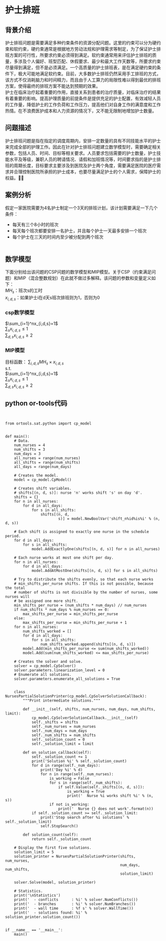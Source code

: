 <head>
    <script src="https://cdn.mathjax.org/mathjax/latest/MathJax.js?config=TeX-AMS-MML_HTMLorMML" type="text/javascript"></script>
    <script type="text/x-mathjax-config">
        MathJax.Hub.Config({
            tex2jax: {
            skipTags: ['script', 'noscript', 'style', 'textarea', 'pre'],
            inlineMath: [['$','$']]
            }
        });
    </script>
</head>

# 护士排班       
## 背景介绍    
护士排班问题是需要满足多种约束条件的资源分配问题。这里的约束可以分为硬约束和软约束，硬约束通常是根据地方劳动法规和护理需求等制定，为了保证护士排班方案的可行性，所要求约束必须得到满足。软约束通常用来评估护士排班的质量，多涉及个人偏好、班型匹配、休假要求、最少和最大工作天数等，所要求约束尽量得到满足，但不是必须满足。一个高质量的护士排班表，是在满足硬约束的条件下，极大可能地满足软约束。目前，大多数护士排班仍然采用手工排班的方式，该方式不仅消耗脑力和时间精力，而且由于人工算力的局限性难以得到最优的排班方案，使得最终的排班方案不能达到预期的效果。   
护士在临床治疗起着重要的作用，直接关系到患者的治疗质量，对临床治疗的结果有着重要的影响。提高护理质量的前提条件是提供充足的护士配置，有效减轻人员的工作量，降低护士的工作负荷和工作压力，提高他们对自身工作的满意度和工作热情。在不浪费医护成本和人力资源的情况下，又不能无限制地增加护士数量。
## 问题描述    
护士排班问题是指在指定的调度周期内，安排一定数量的具有不同技能水平的护士来完成全部的护理工作。因此在针对护士排班问题建立数学模型时，需要确定相关参数，包括人员、时间、目标等相关要求。人员要求包括需要的护士数量，护士技能水平及等级，兼职人员的聘请情况、请假和加班情况等，时间要求指的是护士排班的周期长度，目标要求主要涉及到医院及护士两个角度，需要满足医院的医疗需求并合理控制医院所承担的护士成本，也要尽量满足护士的个人需求，保障护士的权益。
## 案例分析    
假定一家医院需要为4名护士制定一个3天的排班计划，该计划需要满足一下几个条件：   
- 每天有三个8小时的班次
- 每天每个班次都要安排一名护士，并且每个护士一天最多安排一个班次
- 每个护士在三天的时间内至少被分配到两个班次    
&nbsp;
## 数学模型
下面分别给出该问题的CSP问题的数学模型和MIP模型。关于CSP（约束满足问题）和MIP（混合整数规划）在此就不做过多解释。该问题的参数和变量定义如下：    
$MH_s$：班次s的工时   
$x_{i,d,s}$：如果护士i在d天s班次排班则为1，否则为0    
### **csp数学模型**   
$\sum_{i=1}^nx_{i,d,s}=1$   
$\sum_{s}x_{i,d,s}\leq1$    
$\sum_{d,s}x_{i,d,s}\geq2$   
### **MIP模型**     
目标函数：  $\sum_{i,d,s}MH_s \times x_{i,d,s}$     
s.t.      
$\sum_{i=1}^nx_{i,d,s}=1$   
$\sum_{s}x_{i,d,s}\leq1$   
$\sum_{d,s}x_{i,d,s}\geq2$    
## python or-tools代码
<pre><code>       

from ortools.sat.python import cp_model    

   
def main():   
    # Data.   
    num_nurses = 4   
    num_shifts = 3   
    num_days = 3   
    all_nurses = range(num_nurses)   
    all_shifts = range(num_shifts)   
    all_days = range(num_days)   

    # Creates the model.
    model = cp_model.CpModel()

    # Creates shift variables.
    # shifts[(n, d, s)]: nurse 'n' works shift 's' on day 'd'.
    shifts = {}
    for n in all_nurses:
        for d in all_days:
            for s in all_shifts:
                shifts[(n, d,
                        s)] = model.NewBoolVar('shift_n%id%is%i' % (n, d, s))

    # Each shift is assigned to exactly one nurse in the schedule period.
    for d in all_days:
        for s in all_shifts:
            model.AddExactlyOne(shifts[(n, d, s)] for n in all_nurses)

    # Each nurse works at most one shift per day.
    for n in all_nurses:
        for d in all_days:
            model.AddAtMostOne(shifts[(n, d, s)] for s in all_shifts)

    # Try to distribute the shifts evenly, so that each nurse works
    # min_shifts_per_nurse shifts. If this is not possible, because the total
    # number of shifts is not divisible by the number of nurses, some nurses will
    # be assigned one more shift.
    min_shifts_per_nurse = (num_shifts * num_days) // num_nurses
    if num_shifts * num_days % num_nurses == 0:
        max_shifts_per_nurse = min_shifts_per_nurse
    else:
        max_shifts_per_nurse = min_shifts_per_nurse + 1
    for n in all_nurses:
        num_shifts_worked = []
        for d in all_days:
            for s in all_shifts:
                num_shifts_worked.append(shifts[(n, d, s)])
        model.Add(min_shifts_per_nurse <= sum(num_shifts_worked))
        model.Add(sum(num_shifts_worked) <= max_shifts_per_nurse)

    # Creates the solver and solve.
    solver = cp_model.CpSolver()
    solver.parameters.linearization_level = 0
    # Enumerate all solutions.
    solver.parameters.enumerate_all_solutions = True


    class NursesPartialSolutionPrinter(cp_model.CpSolverSolutionCallback):
        """Print intermediate solutions."""

        def __init__(self, shifts, num_nurses, num_days, num_shifts, limit):
            cp_model.CpSolverSolutionCallback.__init__(self)
            self._shifts = shifts
            self._num_nurses = num_nurses
            self._num_days = num_days
            self._num_shifts = num_shifts
            self._solution_count = 0
            self._solution_limit = limit

        def on_solution_callback(self):
            self._solution_count += 1
            print('Solution %i' % self._solution_count)
            for d in range(self._num_days):
                print('Day %i' % d)
                for n in range(self._num_nurses):
                    is_working = False
                    for s in range(self._num_shifts):
                        if self.Value(self._shifts[(n, d, s)]):
                            is_working = True
                            print('  Nurse %i works shift %i' % (n, s))
                    if not is_working:
                        print('  Nurse {} does not work'.format(n))
            if self._solution_count >= self._solution_limit:
                print('Stop search after %i solutions' % self._solution_limit)
                self.StopSearch()

        def solution_count(self):
            return self._solution_count

    # Display the first five solutions.
    solution_limit = 5
    solution_printer = NursesPartialSolutionPrinter(shifts, num_nurses,
                                                    num_days, num_shifts,
                                                    solution_limit)

    solver.Solve(model, solution_printer)

    # Statistics.
    print('\nStatistics')
    print('  - conflicts      : %i' % solver.NumConflicts())
    print('  - branches       : %i' % solver.NumBranches())
    print('  - wall time      : %f s' % solver.WallTime())
    print('  - solutions found: %i' % solution_printer.solution_count())


if __name__ == '__main__':   
    main()
	
</code></pre>  



